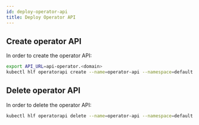 ```yaml
---
id: deploy-operator-api
title: Deploy Operator API
---
```




## Create operator API
In order to create the operator API:

```bash
export API_URL=api-operator.<domain>
kubectl hlf operatorapi create --name=operator-api --namespace=default --hosts=$API_URL --ingress-class-name=istio
```

## Delete operator API
In order to delete the operator API:

```bash
kubectl hlf operatorapi delete --name=operator-api --namespace=default
```
